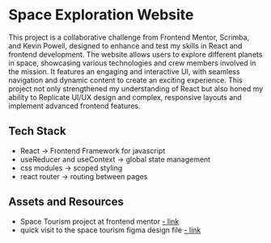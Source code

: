 # Space Exploration Website
This project is a collaborative challenge from Frontend Mentor, Scrimba, and Kevin Powell, designed to enhance and test my skills in React and frontend development. The website allows users to explore different planets in space, showcasing various technologies and crew members involved in the mission. It features an engaging and interactive UI, with seamless navigation and dynamic content to create an exciting experience. This project not only strengthened my understanding of React but also honed my ability to Replicate UI/UX design and complex, responsive layouts and implement advanced frontend features.

## Tech Stack
- React -> Frontend Framework for javascript
- useReducer and useContext -> global state management
- css modules -> scoped styling
- react router -> routing between pages

## Assets and Resources
- Space Tourism project at frontend mentor [- link](https://www.frontendmentor.io/challenges/space-tourism-multipage-website-gRWj1URZ3)
- quick visit to the space tourism figma design file [- link](https://www.figma.com/design/fCiWPkxDaZaUE3txN6mWIX/space-tourism-website?node-id=0-1&node-type=canvas&t=klupQ5gE1osQvDt6-0)
